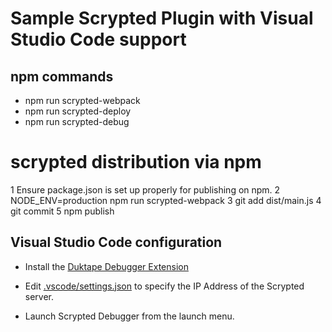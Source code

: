 # Sample Scrypted Plugin with Visual Studio Code support

## npm commands
 * npm run scrypted-webpack
 * npm run scrypted-deploy <ipaddress>
 * npm run scrypted-debug <ipaddress>

# scrypted distribution via npm
 1 Ensure package.json is set up properly for publishing on npm.
 2 NODE_ENV=production npm run scrypted-webpack
 3 git add dist/main.js
 4 git commit
 5 npm publish

## Visual Studio Code configuration

* Install the [Duktape Debugger Extension](https://marketplace.visualstudio.com/items?itemName=koush.duk-debug)

* Edit [.vscode/settings.json](https://github.com/koush/scrypted-vscode/blob/master/.vscode/settings.json) to specify the IP Address of the Scrypted server.
* Launch Scrypted Debugger from the launch menu.
